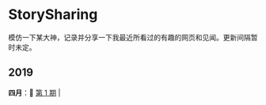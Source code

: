 # StorySharing

模仿一下某大神，记录并分享一下我最近所看过的有趣的网页和见闻。更新间隔暂时未定。

## 2019

**四月**：:information_desk_person: [第 1 期](docs/issue-1/issue-1.md) |

